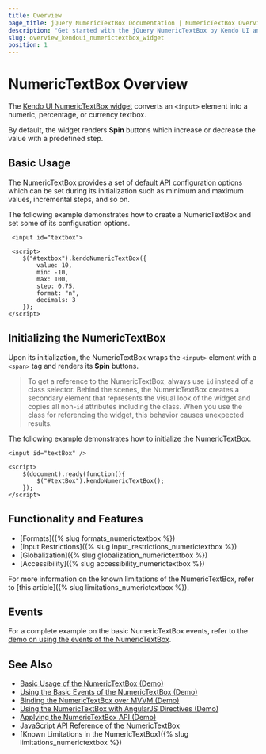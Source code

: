 ```yaml
---
title: Overview
page_title: jQuery NumericTextBox Documentation | NumericTextBox Overview | Kendo UI
description: "Get started with the jQuery NumericTextBox by Kendo UI and learn how to create and initialize the widget."
slug: overview_kendoui_numerictextbox_widget
position: 1
---
```


# NumericTextBox Overview

The [Kendo UI NumericTextBox widget](http://demos.telerik.com/kendo-ui/numerictextbox/index) converts an `<input>` element into a numeric, percentage, or currency textbox.

By default, the widget renders **Spin** buttons which increase or decrease the value with a predefined step.

## Basic Usage

The NumericTextBox provides a set of [default API configuration options](/api/javascript/ui/numerictextbox) which can be set during its initialization such as minimum and maximum values, incremental steps, and so on.

The following example demonstrates how to create a NumericTextBox and set some of its configuration options.

     <input id="textbox">

     <script>
        $("#textbox").kendoNumericTextBox({
            value: 10,
            min: -10,
            max: 100,
            step: 0.75,
            format: "n",
            decimals: 3
        });
    </script>

## Initializing the NumericTextBox

Upon its initialization, the NumericTextBox wraps the `<input>` element with a `<span>` tag and renders its **Spin** buttons.

> To get a reference to the NumericTextBox, always use `id` instead of a class selector. Behind the scenes, the NumericTextBox creates a secondary element that represents the visual look of the widget and copies all non-`id` attributes including the class. When you use the class for referencing the widget, this behavior causes unexpected results.

The following example demonstrates how to initialize the NumericTextBox.

    <input id="textBox" />

    <script>
        $(document).ready(function(){
            $("#textBox").kendoNumericTextBox();
        });
    </script>

## Functionality and Features

* [Formats]({% slug formats_numerictextbox %})
* [Input Restrictions]({% slug input_restrictions_numerictextbox %})
* [Globalization]({% slug globalization_numerictextbox %})
* [Accessibility]({% slug accessibility_numerictextbox %})

For more information on the known limitations of the NumericTextBox, refer to [this article]({% slug limitations_numerictextbox %}).

## Events

For a complete example on the basic NumericTextBox events, refer to the [demo on using the events of the NumericTextBox](https://demos.telerik.com/kendo-ui/numerictextbox/events).

## See Also

* [Basic Usage of the NumericTextBox (Demo)](https://demos.telerik.com/kendo-ui/numerictextbox/index)
* [Using the Basic Events of the NumericTextBox (Demo)](https://demos.telerik.com/kendo-ui/numerictextbox/events)
* [Binding the NumericTextBox over MVVM (Demo)](https://demos.telerik.com/kendo-ui/numerictextbox/mvvm)
* [Using the NumericTextBox with AngularJS Directives (Demo)](https://demos.telerik.com/kendo-ui/numerictextbox/angular)
* [Applying the NumericTextBox API (Demo)](https://demos.telerik.com/kendo-ui/numerictextbox/api)
* [JavaScript API Reference of the NumericTextBox](/api/javascript/ui/numerictextbox)
* [Known Limitations in the NumericTextBox]({% slug limitations_numerictextbox %})
